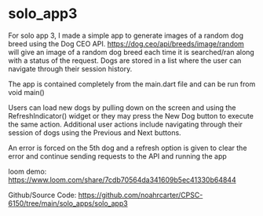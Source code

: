 # solo_app3


For solo app 3, I made a simple app to generate images of a random dog breed using the Dog CEO API.
https://dog.ceo/api/breeds/image/random will give an image of a random dog breed each time it is 
searched/ran along with a status of the request. Dogs are stored in a list where the user can 
navigate through their session history. 

The app is contained completely from the main.dart file and can be run from void main()

Users can load new dogs by pulling down on the screen and using the RefreshIndicator() widget
or they may press the New Dog button to execute the same action. Additional user actions include
navigating through their session of dogs using the Previous and Next buttons. 

An error is forced on the 5th dog and a refresh option is given to clear the error and continue
sending requests to the API and running the app



loom demo: https://www.loom.com/share/7cdb70564da341609b5ec41330b64844

Github/Source Code: https://github.com/noahrcarter/CPSC-6150/tree/main/solo_apps/solo_app3
